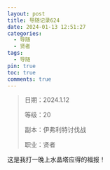 ```yaml
---
layout: post
title: 导随记录624
date: 2024-01-13 12:51:27
categories:
  - 导随
  - 贤者
tags:
  - 导随
pin: true
toc: true
comments: true
---
```

> 日期：2024.1.12
>
> 等级：20
>
> 副本：伊弗利特讨伐战
>
> 职业：贤者

这是我打一晚上水晶塔应得的福报！